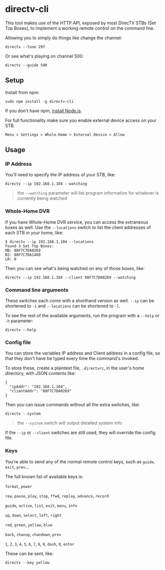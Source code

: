 directv-cli
===========

This tool makes use of the HTTP API, exposed by most DirecTV STBs (Set Top Boxes), to implement a working remote control on the command line.

Allowing you to simply do things like change the channel:

    directv --tune 297

Or see what's playing on channel 500:

    directv --guide 500

Setup
-----

Install from npm:

    sudo npm install -g directv-cli

If you don't have npm, [install Node.js](https://github.com/joyent/node/wiki/installing-node.js-via-package-manager).

For full functionality make sure you enable external device access on your STB.

    Menu > Settings > Whole-Home > External Device > Allow

Usage
-----

### IP Address

You'll need to specify the IP address of your STB, like:

    directv --ip 192.168.1.104 --watching

> the `--watching` parameter will list program information for whatever is currently being watched

### Whole-Home DVR

If you have Whole-Home DVR service, you can access the extraneous boxes as well. Use the `--locations` switch to list the client addresses of each STB in your home, like:

    $ directv --ip 192.168.1.104 --locations
    Found 3 Set Top Boxes:
    MB: 88F7C7DA0269
    B2: 88F7C7DA1460
    LR: 0

Then you can see what's being watched on any of those boxes, like:

    directv --ip 192.168.1.104 --client 88F7C7DA0269 --watching

### Command line arguments

These switches each come with a shorthand version as well. `--ip` can be shortened to `-i` and `--locations` can be shortened to `-l`.

To see the rest of the available arguments, run the program with a `--help` or `-h` parameter:

    directv --help

### Config file

You can store the variables IP address and Client address in a config file, so that they don't have be typed every time the command's invoked.

To store these, create a plaintext file, `.directvrc`, in the user's home directory, with JSON contents like:

    {
      "ipAddr": "192.168.1.104",
      "clientAddr": "88F7C7DA0269"
    }

Then you can issue commands without all the extra switches, like:

    directv --system

> the `--system` switch will output detailed system info

If the `--ip` or `--client` switches are still used, they will override the config file.

### Keys

You're able to send any of the normal remote control keys, such as `guide`, `exit`, `prev`...

The full known list of available keys is:

`format`, `power`

`rew`, `pause`, `play`, `stop`, `ffwd`, `replay`, `advance`, `record`

`guide`, `active`, `list`, `exit`, `menu`, `info`

`up`, `down`, `select`, `left`, `right`

`red`, `green`, `yellow`, `blue`

`back`, `chanup`, `chandown`, `prev`

`1`, `2`, `3`, `4`, `5`, `6`, `7`, `8`, `9`, `dash`, `0`, `enter`

These can be sent, like:

    directv --key yellow
